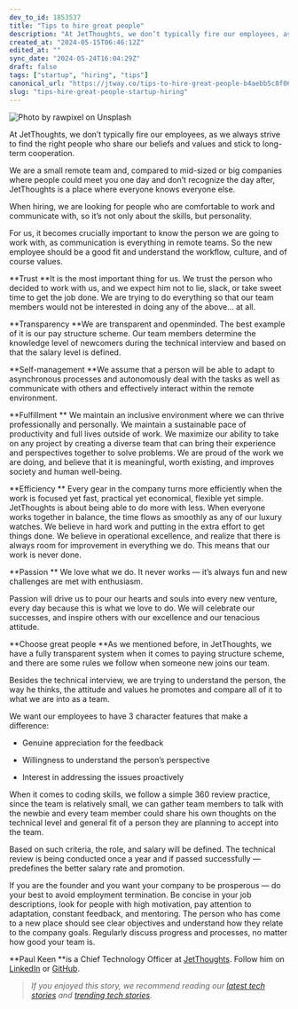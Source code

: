 ```yaml
---
dev_to_id: 1853537
title: "Tips to hire great people"
description: "At JetThoughts, we don’t typically fire our employees, as we always strive to find the right people..."
created_at: "2024-05-15T06:46:12Z"
edited_at: ""
sync_date: "2024-05-24T16:04:29Z"
draft: false
tags: ["startup", "hiring", "tips"]
canonical_url: "https://jtway.co/tips-to-hire-great-people-b4aebb5c8f06"
slug: "tips-hire-great-people-startup-hiring"
---
```

![Photo by [rawpixel](https://unsplash.com/photos/v1VB91uuyaE?utm_source=unsplash&utm_medium=referral&utm_content=creditCopyText) on [Unsplash](https://unsplash.com/search/photos/people?utm_source=unsplash&utm_medium=referral&utm_content=creditCopyText)](https://cdn-images-1.medium.com/max/2408/1*ESt4yud6tla9ZeAhmhS5lA.jpeg)

At JetThoughts, we don’t typically fire our employees, as we always strive to find the right people who share our beliefs and values and stick to long-term cooperation.

We are a small remote team and, compared to mid-sized or big companies where people could meet you one day and don’t recognize the day after, JetThoughts is a place where everyone knows everyone else.

When hiring, we are looking for people who are comfortable to work and communicate with, so it’s not only about the skills, but personality.

For us, it becomes crucially important to know the person we are going to work with, as communication is everything in remote teams. So the new employee should be a good fit and understand the workflow, culture, and of course values.

**Trust
**It is the most important thing for us. We trust the person who decided to work with us, and we expect him not to lie, slack, or take sweet time to get the job done. We are trying to do everything so that our team members would not be interested in doing any of the above… at all.

**Transparency
**We are transparent and openminded. The best example of it is our pay structure scheme. Our team members determine the knowledge level of newcomers during the technical interview and based on that the salary level is defined.

**Self-management
**We assume that a person will be able to adapt to asynchronous processes and autonomously deal with the tasks as well as communicate with others and effectively interact within the remote environment.

**Fulfillment **
We maintain an inclusive environment where we can thrive professionally and personally. We maintain a sustainable pace of productivity and full lives outside of work. We maximize our ability to take on any project by creating a diverse team that can bring their experience and perspectives together to solve problems. We are proud of the work we are doing, and believe that it is meaningful, worth existing, and improves society and human well-being.

**Efficiency **
Every gear in the company turns more efficiently when the work is focused yet fast, practical yet economical, flexible yet simple. JetThoughts is about being able to do more with less. When everyone works together in balance, the time flows as smoothly as any of our luxury watches. We believe in hard work and putting in the extra effort to get things done. We believe in operational excellence, and realize that there is always room for improvement in everything we do. This means that our work is never done.

**Passion **
We love what we do. It never works — it’s always fun and new challenges are met with enthusiasm.

Passion will drive us to pour our hearts and souls into every new venture, every day because this is what we love to do. We will celebrate our successes, and inspire others with our excellence and our tenacious attitude.

**Choose great people
**As we mentioned before, in JetThoughts, we have a fully transparent system when it comes to paying structure scheme, and there are some rules we follow when someone new joins our team.

Besides the technical interview, we are trying to understand the person, the way he thinks, the attitude and values he promotes and compare all of it to what we are into as a team.

We want our employees to have 3 character features that make a difference:

* Genuine appreciation for the feedback

* Willingness to understand the person’s perspective

* Interest in addressing the issues proactively

When it comes to coding skills, we follow a simple 360 review practice, since the team is relatively small, we can gather team members to talk with the newbie and every team member could share his own thoughts on the technical level and general fit of a person they are planning to accept into the team.

Based on such criteria, the role, and salary will be defined. The technical review is being conducted once a year and if passed successfully — predefines the better salary rate and promotion.

If you are the founder and you want your company to be prosperous — do your best to avoid employment termination. Be concise in your job descriptions, look for people with high motivation, pay attention to adaptation, constant feedback, and mentoring. The person who has come to a new place should see clear objectives and understand how they relate to the company goals. Regularly discuss progress and processes, no matter how good your team is.

**Paul Keen **is a Chief Technology Officer at [JetThoughts](https://www.jetthoughts.com/). Follow him on [LinkedIn](https://www.linkedin.com/in/paul-keen/) or [GitHub](https://github.com/pftg).
>  *If you enjoyed this story, we recommend reading our [latest tech stories](https://jtway.co/latest) and [trending tech stories](https://jtway.co/trending).*
